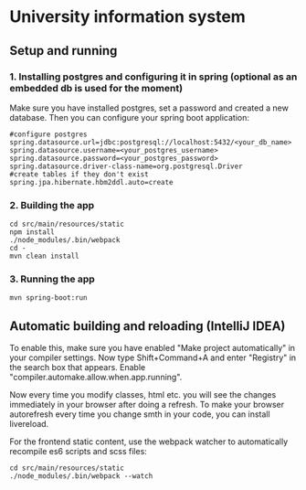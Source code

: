 # University information system #

## Setup and running ##

### 1. Installing postgres and configuring it in spring (optional as an embedded db is used for the moment) ###
Make sure you have installed postgres, set a password and created a new database.
Then you can configure your spring boot application:

```
#configure postgres
spring.datasource.url=jdbc:postgresql://localhost:5432/<your_db_name>
spring.datasource.username=<your_postgres_username>
spring.datasource.password=<your_postgres_password>
spring.datasource.driver-class-name=org.postgresql.Driver
#create tables if they don't exist
spring.jpa.hibernate.hbm2ddl.auto=create
```

### 2. Building the app ###

```
cd src/main/resources/static
npm install
./node_modules/.bin/webpack
cd -
mvn clean install
```

### 3. Running the app ###

```
mvn spring-boot:run
```

## Automatic building and reloading (IntelliJ IDEA) ##
To enable this, make sure you have enabled "Make project automatically" in your compiler settings.
Now type Shift+Command+A and enter "Registry" in the search box that appears. Enable "compiler.automake.allow.when.app.running".

Now every time you modify classes, html etc. you will see the changes immediately in your browser after doing a refresh.
To make your browser autorefresh every time you change smth in your code, you can install livereload.

For the frontend static content, use the webpack watcher to automatically recompile es6 scripts and scss files:
```
cd src/main/resources/static
./node_modules/.bin/webpack --watch
```



